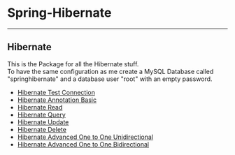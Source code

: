 # Spring-Hibernate

---

## Hibernate

This is the Package for all the Hibernate stuff.\
To have the same configuration as me create a MySQL Database called "springhibernate" and a database user "root" with an empty password.

* [Hibernate Test Connection](https://github.com/mschoeffel/Spring-Hibernate/tree/master/src/spring/Hibernate/Test)
* [Hibernate Annotation Basic](https://github.com/mschoeffel/Spring-Hibernate/tree/master/src/spring/Hibernate/AnnotationBasic)
* [Hibernate Read](https://github.com/mschoeffel/Spring-Hibernate/tree/master/src/spring/Hibernate/ReadObject)
* [Hibernate Query](https://github.com/mschoeffel/Spring-Hibernate/tree/master/src/spring/Hibernate/QueryObject)
* [Hibernate Update](https://github.com/mschoeffel/Spring-Hibernate/tree/master/src/spring/Hibernate/UpdateObject)
* [Hibernate Delete](https://github.com/mschoeffel/Spring-Hibernate/tree/master/src/spring/Hibernate/DeleteObject)
* [Hibernate Advanced One to One Unidirectional](https://github.com/mschoeffel/Spring-Hibernate/tree/master/src/spring/Hibernate/OneToOneUni)
* [Hibernate Advanced One to One Bidirectional](https://github.com/mschoeffel/Spring-Hibernate/tree/master/src/spring/Hibernate/OneToOneBi)
 